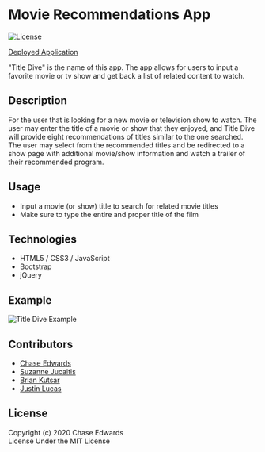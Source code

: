 # Movie Recommendations App
[![License](https://img.shields.io/badge/license-The%20MIT%20License-success.svg)](https://shields.io/)
   
[Deployed Application](https://cwedwards9.github.io/recommendations-app/)

"Title Dive" is the name of this app. The app allows for users to input a favorite movie or tv show and get back a list of related content to watch.

## Description
For the user that is looking for a new movie or television show to watch. The user may enter the title of a movie or show that they enjoyed, and Title Dive will provide eight recommendations of titles similar to the one searched. The user may select from the recommended titles and be redirected to a show page with additional movie/show information and watch a trailer of their recommended program.

## Usage 
* Input a movie (or show) title to search for related movie titles
* Make sure to type the entire and proper title of the film

## Technologies
* HTML5 / CSS3 / JavaScript
* Bootstrap
* jQuery

## Example
![Title Dive Example](titleDive.gif)

## Contributors
* [Chase Edwards](https://github.com/cwedwards9)
* [Suzanne Jucaitis](https://github.com/sjucaitis)
* [Brian Kutsar](https://github.com/kutsarb)
* [Justin Lucas](https://github.com/Justluc07)

## License
Copyright (c) 2020 Chase Edwards   
License Under the MIT License